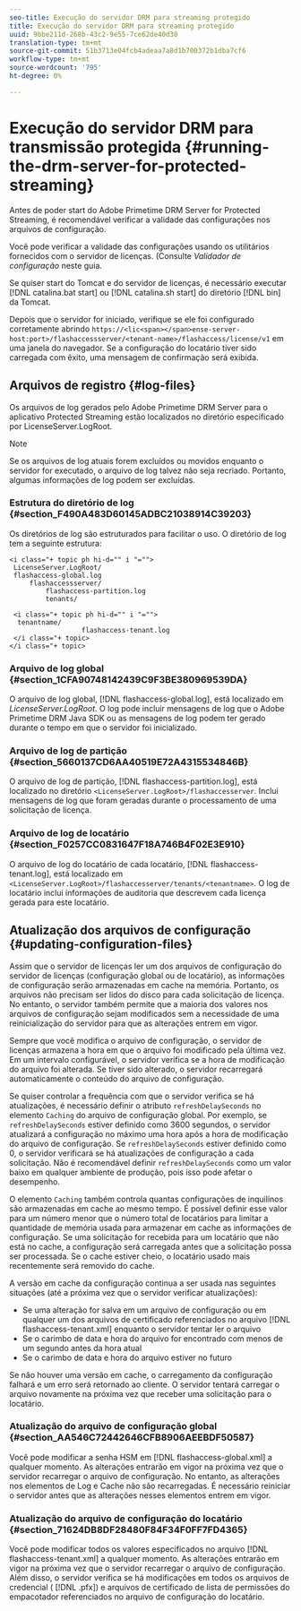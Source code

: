 ```yaml
---
seo-title: Execução do servidor DRM para streaming protegido
title: Execução do servidor DRM para streaming protegido
uuid: 9bbe211d-268b-43c2-9e55-7ce62de40d30
translation-type: tm+mt
source-git-commit: 51b3713e04fcb4adeaa7a8d1b700372b1dba7cf6
workflow-type: tm+mt
source-wordcount: '795'
ht-degree: 0%

---
```



# Execução do servidor DRM para transmissão protegida {#running-the-drm-server-for-protected-streaming}

Antes de poder start do Adobe Primetime DRM Server for Protected Streaming, é recomendável verificar a validade das configurações nos arquivos de configuração.

Você pode verificar a validade das configurações usando os utilitários fornecidos com o servidor de licenças. (Consulte *Validador de configuração* neste guia.

Se quiser start do Tomcat e do servidor de licenças, é necessário executar [!DNL catalina.bat start] ou [!DNL catalina.sh start] do diretório [!DNL bin] da Tomcat.

Depois que o servidor for iniciado, verifique se ele foi configurado corretamente abrindo `https://<lic<span></span>ense-server-host:port>/flashaccessserver/<tenant-name>/flashaccess/license/v1` em uma janela do navegador. Se a configuração do locatário tiver sido carregada com êxito, uma mensagem de confirmação será exibida.

## Arquivos de registro {#log-files}

Os arquivos de log gerados pelo Adobe Primetime DRM Server para o aplicativo Protected Streaming estão localizados no diretório especificado por LicenseServer.LogRoot.

>[!NOTE]
>
>Se os arquivos de log atuais forem excluídos ou movidos enquanto o servidor for executado, o arquivo de log talvez não seja recriado. Portanto, algumas informações de log podem ser excluídas.

### Estrutura do diretório de log {#section_F490A483D60145ADBC21038914C39203}

Os diretórios de log são estruturados para facilitar o uso. O diretório de log tem a seguinte estrutura:

```
<i class="+ topic ph hi-d="" i "="">
 LicenseServer.LogRoot/ 
 flashaccess-global.log 
     flashaccessserver/ 
         flashaccess-partition.log 
         tenants/ 
             
 <i class="+ topic ph hi-d="" i "="">
  tenantname/ 
                  flashaccess-tenant.log
 </i class="+ topic>
</i class="+ topic>
```

### Arquivo de log global {#section_1CFA90748142439C9F3BE380969539DA}

O arquivo de log global, [!DNL flashaccess-global.log], está localizado em *LicenseServer.LogRoot*. O log pode incluir mensagens de log que o Adobe Primetime DRM Java SDK ou as mensagens de log podem ter gerado durante o tempo em que o servidor foi inicializado.

### Arquivo de log de partição {#section_5660137CD6AA40519E72A4315534846B}

O arquivo de log de partição, [!DNL flashaccess-partition.log], está localizado no diretório `<LicenseServer.LogRoot>/flashaccesserver`. Inclui mensagens de log que foram geradas durante o processamento de uma solicitação de licença.

### Arquivo de log de locatário {#section_F0257CC0831647F18A746B4F02E3E910}

O arquivo de log do locatário de cada locatário, [!DNL flashaccess-tenant.log], está localizado em `<LicenseServer.LogRoot>/flashaccesserver/tenants/<tenantname>`. O log de locatário inclui informações de auditoria que descrevem cada licença gerada para este locatário.

## Atualização dos arquivos de configuração {#updating-configuration-files}

Assim que o servidor de licenças ler um dos arquivos de configuração do servidor de licenças (configuração global ou de locatário), as informações de configuração serão armazenadas em cache na memória. Portanto, os arquivos não precisam ser lidos do disco para cada solicitação de licença. No entanto, o servidor também permite que a maioria dos valores nos arquivos de configuração sejam modificados sem a necessidade de uma reinicialização do servidor para que as alterações entrem em vigor.

Sempre que você modifica o arquivo de configuração, o servidor de licenças armazena a hora em que o arquivo foi modificado pela última vez. Em um intervalo configurável, o servidor verifica se a hora de modificação do arquivo foi alterada. Se tiver sido alterado, o servidor recarregará automaticamente o conteúdo do arquivo de configuração.

Se quiser controlar a frequência com que o servidor verifica se há atualizações, é necessário definir o atributo `refreshDelaySeconds` no elemento `Caching` do arquivo de configuração global. Por exemplo, se `refreshDelaySeconds` estiver definido como 3600 segundos, o servidor atualizará a configuração no máximo uma hora após a hora de modificação do arquivo de configuração. Se `refreshDelaySeconds` estiver definido como 0, o servidor verificará se há atualizações de configuração a cada solicitação. Não é recomendável definir `refreshDelaySeconds` como um valor baixo em qualquer ambiente de produção, pois isso pode afetar o desempenho.

O elemento `Caching` também controla quantas configurações de inquilinos são armazenadas em cache ao mesmo tempo. É possível definir esse valor para um número menor que o número total de locatários para limitar a quantidade de memória usada para armazenar em cache as informações de configuração. Se uma solicitação for recebida para um locatário que não está no cache, a configuração será carregada antes que a solicitação possa ser processada. Se o cache estiver cheio, o locatário usado mais recentemente será removido do cache.

A versão em cache da configuração continua a ser usada nas seguintes situações (até a próxima vez que o servidor verificar atualizações):

* Se uma alteração for salva em um arquivo de configuração ou em qualquer um dos arquivos de certificado referenciados no arquivo [!DNL flashaccess-tenant.xml] enquanto o servidor tentar ler o arquivo
* Se o carimbo de data e hora do arquivo for encontrado com menos de um segundo antes da hora atual
* Se o carimbo de data e hora do arquivo estiver no futuro

Se não houver uma versão em cache, o carregamento da configuração falhará e um erro será retornado ao cliente. O servidor tentará carregar o arquivo novamente na próxima vez que receber uma solicitação para o locatário.

### Atualização do arquivo de configuração global {#section_AA546C72442646CFB8906AEEBDF50587}

Você pode modificar a senha HSM em [!DNL flashaccess-global.xml] a qualquer momento. As alterações entrarão em vigor na próxima vez que o servidor recarregar o arquivo de configuração. No entanto, as alterações nos elementos de Log e Cache não são recarregadas. É necessário reiniciar o servidor antes que as alterações nesses elementos entrem em vigor.

### Atualização do arquivo de configuração do locatário {#section_71624DB8DF28480F84F34F0FF7FD4365}

Você pode modificar todos os valores especificados no arquivo [!DNL flashaccess-tenant.xml] a qualquer momento. As alterações entrarão em vigor na próxima vez que o servidor recarregar o arquivo de configuração. Além disso, o servidor verifica se há modificações em todos os arquivos de credencial ( [!DNL .pfx]) e arquivos de certificado de lista de permissões do empacotador referenciados no arquivo de configuração do locatário.